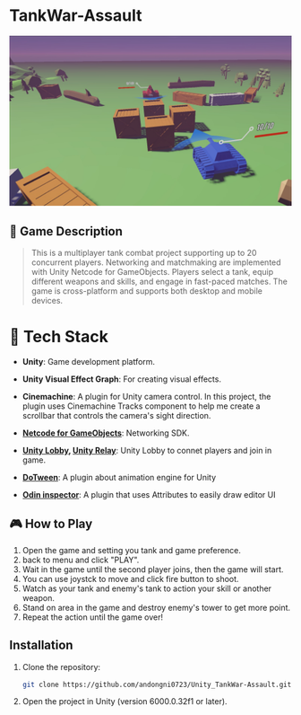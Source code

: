 # TankWar-Assault

![tankwar-readme-header](<Assets/ReadmeAsset/tankwar-header.jpg>) 

## 📄 Game Description
> This is a multiplayer tank combat project supporting up to 20 concurrent players. 
> Networking and matchmaking are implemented with Unity Netcode for GameObjects.
> Players select a tank, equip different weapons and skills, and engage in fast-paced matches.
> The game is cross-platform and supports both desktop and mobile devices.

# 📡 Tech Stack 
- **Unity**: Game development platform.
- **Unity Visual Effect Graph**: For creating visual effects.
- **Cinemachine**: A plugin for Unity camera control. In this project, the plugin uses Cinemachine Tracks component to help me create a scrollbar that controls the camera's sight direction.
- **[Netcode for GameObjects](https://unity.com/products/netcode)**: Networking SDK.
- **[Unity Lobby](https://unity.com/products/lobby), [Unity Relay](https://unity.com/products/relay)**: Unity Lobby to connet players and join in game.

- **[DoTween](https://dotween.demigiant.com/)**: A plugin about animation engine for Unity
- **[Odin inspector](https://odininspector.com/)**: A plugin that uses Attributes to easily draw editor UI

## 🎮 How to Play
1. Open the game and setting you tank and game preference.
2. back to menu and click "PLAY".
3. Wait in the game until the second player joins, then the game will start.
4. You can use joystck to move and click fire button to shoot.
5. Watch as your tank and enemy's tank to action your skill or another weapon.
6. Stand on area in the game and destroy enemy's tower to get more point.
7. Repeat the action until the game over!

## Installation
1. Clone the repository:
   ```bash
   git clone https://github.com/andongni0723/Unity_TankWar-Assault.git
   ```
2. Open the project in Unity (version 6000.0.32f1 or later).

